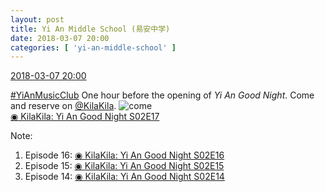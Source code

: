 ```yaml
---
layout: post
title: Yi An Middle School (易安中学)
date: 2018-03-07 20:00
categories: [ 'yi-an-middle-school' ]
---
```


<div class="weibo-info">
  <a href="https://weibo.com/6074218720/G6iTHch3l">2018-03-07 20:00</a>
</div>

[#YiAnMusicClub](https://weibo.com/p/100808beae2e3e05b17b64f63ebedca39f19b2/super_index) One hour before the opening of *Yi An Good Night*. Come and reserve on [@KilaKila](https://weibo.com/u/5990184179). ![come](https://img.t.sinajs.cn/t4/appstyle/expression/ext/normal/40/come_org.gif)  
[◉ KilaKila: Yi An Good Night S02E17](http://www.hongdoufm.com/room/1108639777873199166)

<!-- more -->

Note:
1. Episode 16: [◉ KilaKila: Yi An Good Night S02E16](http://www.hongdoufm.com/room/1106067418880409644)
1. Episode 15: [◉ KilaKila: Yi An Good Night S02E15](http://www.hongdoufm.com/room/1103137009938989098)
1. Episode 14: [◉ KilaKila: Yi An Good Night S02E14](http://www.hongdoufm.com/room/1100582178707734605)
